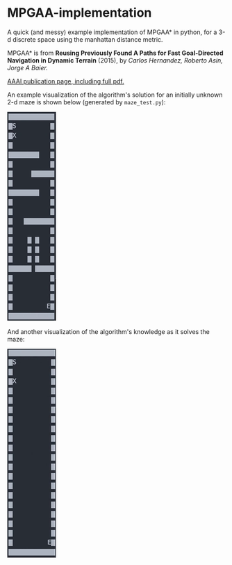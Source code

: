 # MPGAA-implementation

A quick (and messy) example implementation of MPGAA* in python, for a 3-d discrete space using the manhattan distance metric.

MPGAA\*  is from **Reusing Previously Found A Paths for Fast Goal-Directed Navigation in Dynamic Terrain** (2015), by
*Carlos Hernandez, Roberto Asin, Jorge A Baier.*

[AAAI publication page, including full pdf.](https://www.aaai.org/ocs/index.php/AAAI/AAAI15/paper/view/10053)

An example visualization of the algorithm's solution for an initially unknown 2-d maze is shown below (generated by `maze_test.py`): 

![Example maze solution](https://raw.githubusercontent.com/arl-o/MPGAA-implementation/master/maze_sol.gif)

And another visualization of the algorithm's knowledge as it solves the maze:

![Example maze solution w/ knowledge](https://raw.githubusercontent.com/arl-o/MPGAA-implementation/master/maze_knowl_sol.gif)
